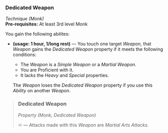 ### Dedicated Weapon
*Technique (Monk)*  
**Pre-requisites:** At least 3rd level Monk  

You gain the following abilites:
* **(usage: 1 hour, 1/long rest)** — You touch one target *Weapon*, that *Weapon* gains the *Dedicated Weapon* property if it meets the following conditions:
  * The *Weapon* is a *Simple Weapon* or a *Martial Weapon*.
  * You are Proficient with it.
  * It lacks the *Heavy* and *Special* properties.
  
  The *Weapon* loses the *Dedicated Weapon* property if you use this *Ability* on another *Weapon*.

> ### Dedicated Weapon
> *Property (Monk, Dedicated Weapon)*  
>
> ♾️ — Attacks made with this *Weapon* are *Martial Arts Attacks*.

